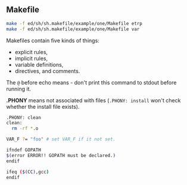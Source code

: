 Makefile
-

````sh
make -f ed/sh/sh.makefile/example/one/Makefile etrp
make -f ed/sh/sh.makefile/example/one/Makefile var
````

Makefiles contain five kinds of things:
* explicit rules,
* implicit rules,
* variable definitions,
* directives, and comments.

The `@` before echo means - don't print this command to stdout before running it.

**.PHONY** means not associated with files
(`.PHONY: install` won't check whether the install file exists).

````sh
.PHONY: clean
clean:
  rm -rf *.o

VAR_F ?= "foo" # set VAR_F if it not set.

ifndef GOPATH
$(error ERROR!! GOPATH must be declared.)
endif

ifeq ($(CC),gcc)
endif
````
